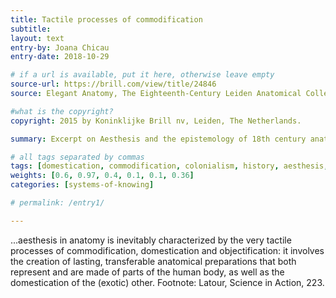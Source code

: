 ```yaml
---
title: Tactile processes of commodification
subtitle:
layout: text
entry-by: Joana Chicau
entry-date: 2018-10-29

# if a url is available, put it here, otherwise leave empty
source-url: https://brill.com/view/title/24846
source: Elegant Anatomy, The Eighteenth-Century Leiden Anatomical Collections. Marieke M. A. Hendriksen (2015)

#what is the copyright?
copyright: 2015 by Koninklijke Brill nv, Leiden, The Netherlands.

summary: Excerpt on Aesthesis and the epistemology of 18th century anatomical research. From Elegant Anatomy, Marieke M. A. Hendriksen

# all tags separated by commas
tags: [domestication, commodification, colonialism, history, aesthesis, elegance]
weights: [0.6, 0.97, 0.4, 0.1, 0.1, 0.36]
categories: [systems-of-knowing]

# permalink: /entry1/

---
```


...aesthesis in anatomy is inevitably characterized by the very tactile processes of commodification, domestication and objectification: it involves the creation of lasting, transferable anatomical preparations that both represent and are made of parts of the human body, as well as the domestication of the (exotic) other.
Footnote:  Latour, Science in Action, 223.
